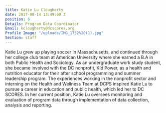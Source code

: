 ```yaml
---
title: Katie Lu Clougherty
date: 2017-08-14 13:49:00 Z
position: 6
Details: Program Data Coordinator
Email: kclougherty@dcscores.org
Profile Image: "/uploads/IMG_1752%20(1).jpg"
Section: staff
---
```


Katie Lu grew up playing soccer in Massachusetts, and continued through her college club team at American University where she earned a B.A in both Public Health and Sociology. As an undergraduate work study student, she became involved with the DC nonprofit, Kid Power, as a health and nutrition educator for their after school programming and summer leadership program. The experiences working in the nonprofit sector and interning on the Health and Wellness Team at DCPS inspired Katie Lu to pursue a career in education and public health, which led her to DC SCORES. In her current position, Katie Lu oversees monitoring and evaluation of program data through implementation of data collection, analysis and reporting.
